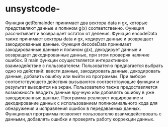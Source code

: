 # unsystcode-
Функция getRemainder принимает два вектора data и gx, которые представляют данные и полином g(x) соответственно. Функция рассчитывает и возвращает остаток от деления.
Функция encodeData также принимает векторы data и gx, кодирует данные и возвращает закодированные данные.
Функция decodeData принимает закодированные данные и полином g(x), декодирует данные и возвращает декодированные данные, при этом проверяя наличие ошибок.
В main функции осуществляется интерактивное взаимодействие с пользователем:
Пользователю предлагается выбрать одно из действий: ввести данные, закодировать данные, декодировать данные, добавить ошибку или выйти из программы.
При выборе соответствующего действия вызываются соответствующие функции и результат выводится на экран.
Пользователю также предоставляется возможность вводить данные вручную или добавлять ошибку в уже закодированные данные.
Программа реализует кодирование и декодирование данных с использованием полиномиального кода для обнаружения и исправления ошибок в передаваемых данных. Функционал программы позволяет пользователю взаимодействовать с данными, добавлять ошибки и проверять работу коррекции данных.
